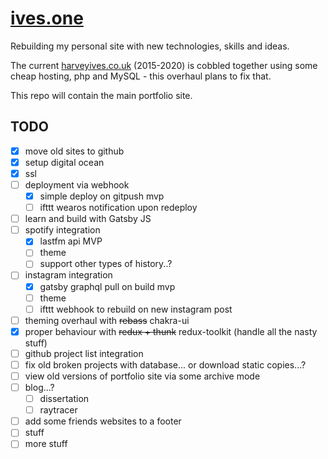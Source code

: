 # [ives.one](https://ives.one)

Rebuilding my personal site with new technologies, skills and ideas.
 
The current [harveyives.co.uk](http://www.harveyives.co.uk) (2015-2020) is cobbled together using some cheap hosting, php and MySQL - this overhaul plans to fix that.

This repo will contain the main portfolio site.

## TODO
- [x] move old sites to github
- [x] setup digital ocean
- [x] ssl
- [ ] deployment via webhook
    - [x] simple deploy on gitpush mvp
    - [ ] ifttt wearos notification upon redeploy
- [ ] learn and build with Gatsby JS
- [ ] spotify integration
    - [x] lastfm api MVP
    - [ ] theme
    - [ ] support other types of history..?
- [ ] instagram integration
    - [x] gatsby graphql pull on build mvp
    - [ ] theme
    - [ ] ifttt webhook to rebuild on new instagram post
- [ ] theming overhaul with ~~rebass~~ chakra-ui
- [x] proper behaviour with ~~redux + thunk~~ redux-toolkit (handle all the nasty stuff)
- [ ] github project list integration
- [ ] fix old broken projects with database... or download static copies...?
- [ ] view old versions of portfolio site via some archive mode
- [ ] blog...?
    - [ ] dissertation
    - [ ] raytracer
- [ ] add some friends websites to a footer
- [ ] stuff
- [ ] more stuff

